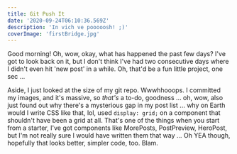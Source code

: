 ```yaml
---
title: Git Push It
date: '2020-09-24T06:10:36.569Z'
description: 'In vich ve pooooosh! ;)'
coverImage: 'firstBridge.jpg'
---
```


Good morning! Oh, wow, okay, what has happened the past few days? I've got to look back on it, but I don't think I've had two consecutive days where I didn't even hit 'new post' in a while. Oh, that'd be a fun little project, one sec ...

Aside, I just looked at the size of my git repo. Wwwhhooops. I committed my images, and it's massive, so _that's_ a to-do, goodness ... oh, wow, also just found out why there's a mysterious gap in my post list ... why on Earth would I write CSS like that, lol, used `display: grid;` on a component that shouldn't have been a grid at all. That's one of the things when you start from a starter, I've got components like MorePosts, PostPreview, HeroPost, but I'm not really sure I would have written them that way ... Oh YEA though, hopefully that looks better, simpler code, too. Blam.
